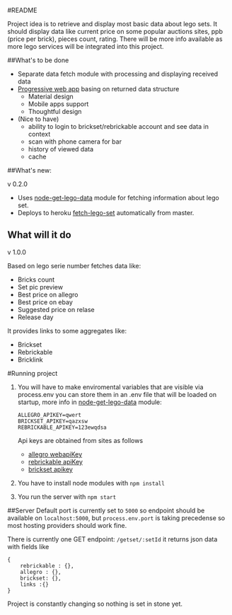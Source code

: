 #README

Project idea is to retrieve and display most basic data about lego sets.
It should display data like current price on some popular auctions sites, ppb (price per brick), pieces count, rating.
There will be more info available as more lego services will be integrated into this project.

##What's to be done

- Separate data fetch module with processing and displaying received data
- [Progressive web app](https://developers.google.com/web/progressive-web-apps/) basing on 
returned data structure
    - Material design
    - Mobile apps support
    - Thoughtful design
- (Nice to have)
    - ability to login to brickset/rebrickable account and see data in context
    - scan with phone camera for bar
    - history of viewed data
    - cache

##What's new:

v 0.2.0
- Uses [node-get-lego-data](https://github.com/klapek/node-get-lego-data) module for fetching information about lego set.
- Deploys to heroku [fetch-lego-set](https://fetch-lego-set.herokuapp.com/) automatically from master.

## What will it do

v 1.0.0

Based on lego serie number fetches data like:
- Bricks count
- Set pic preview
- Best price on allegro
- Best price on ebay
- Suggested price on relase
- Release day

It provides links to some aggregates like:
- Brickset
- Rebrickable
- Bricklink

#Running project

1. You will have to make enviromental variables that are visible via process.env you can 
store them in an .env file that will be loaded on startup, more info in [node-get-lego-data](https://github.com/klapek/node-get-lego-data) module:
     
    ```
    ALLEGRO_APIKEY=qwert
    BRICKSET_APIKEY=qazxsw
    REBRICKABLE_APIKEY=123ewqdsa
    ```
    
    Api keys are obtained from sites as follows
    - [allegro webapiKey](http://allegro.pl/webapi)
    - [rebrickable apiKey](http://rebrickable.com/api/)       
    - [brickset apikey](http://brickset.com/tools/webservices/v2)
    
2. You have to install node modules with `npm install`
3. You run the server with `npm start`

##Server
Default port is currently set to `5000` so endpoint should be available on `localhost:5000`,
but `process.env.port` is taking precedense so most hosting providers should work fine.

There is currently one GET endpoint: `/getset/:setId` it returns json data with fields like 
```
{
    rebrickable : {},
    allegro : {},
    brickset: {},
    links :{}
}
```
Project is constantly changing so nothing is set in stone yet.

